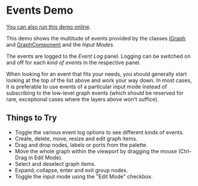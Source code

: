 <!--
 //////////////////////////////////////////////////////////////////////////////
 // @license
 // This demo file is part of yFiles for HTML 2.3.0.3.
 // Use is subject to license terms.
 //
 // Copyright (c) 2000-2020 by yWorks GmbH, Vor dem Kreuzberg 28,
 // 72070 Tuebingen, Germany. All rights reserved.
 //
 //////////////////////////////////////////////////////////////////////////////
-->
# Events Demo

[You can also run this demo online](https://live.yworks.com/demos/view/events/index.html).

This demo shows the multitude of events provided by the classes [IGraph](https://docs.yworks.com/yfileshtml/#/api/IGraph) and [GraphComponent](https://docs.yworks.com/yfileshtml/#/api/GraphComponent) and the _Input Modes_.

The events are logged to the _Event Log_ panel. Logging can be switched on and off for each _kind of events_ in the respective panel.

When looking for an event that fits your needs, you should generally start looking at the top of the list above and work your way down. In most cases, it is preferable to use events of a particular input mode instead of subscribing to the low-level graph events (which should be reserved for rare, exceptional cases where the layers above won't suffice).

## Things to Try

- Toggle the various event log options to see different kinds of events.
- Create, delete, move, resize and edit graph items.
- Drag and drop nodes, labels or ports from the palette.
- Move the whole graph within the viewport by dragging the mouse (Ctrl-Drag in Edit Mode).
- Select and deselect graph items.
- Expand, collapse, enter and exit group nodes.
- Toggle the input mode using the "Edit Mode" checkbox.
